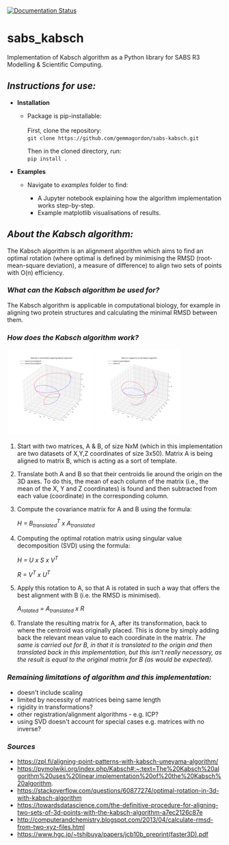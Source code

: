 [![Documentation Status](https://readthedocs.org/projects/sabs-kabsch/badge/?version=latest&style=flat-square)](https://sabs-kabsch.readthedocs.io/en/latest/?badge=latest&style=flat-square)
# sabs_kabsch
Implementation of Kabsch algorithm as a Python library for SABS R3 Modelling &amp; Scientific Computing. 

## *Instructions for use:*
 
- **Installation**

    - Package is pip-installable: <br/><br/>
    First, clone the repository:   
        ```git clone https://github.com/gemmagordon/sabs-kabsch.git```

      Then in the cloned directory, run:                     
        ```pip install .```<br/>

- **Examples**

    - Navigate to *examples* folder to find:

        - A Jupyter notebook explaining how the algorithm implementation works step-by-step.
        - Example matplotlib visualisations of results.


## *About the Kabsch algorithm:*

The Kabsch algorithm is an alignment algorithm which aims to find an optimal rotation (where optimal is defined by minimising the RMSD (root-mean-square deviation), a measure of difference) to align two sets of points with O(n) efficiency.

### *What can the Kabsch algorithm be used for?*

The Kabsch algorithm is applicable in computational biology, for example in aligning two protein structures and calculating the minimal RMSD between them. 


### *How does the Kabsch algorithm work?*

  <img src="https://github.com/gemmagordon/sabs-kabsch/blob/main/examples/A%20vs%20B%20pre-Kabsch.png" width="40%" /> <img src="https://github.com/gemmagordon/sabs-kabsch/blob/main/examples/A%20vs%20B%20post-Kabsch.png" width="40%" />

1) Start with two matrices, A & B, of size NxM (which in this implementation are two datasets of X,Y,Z coordinates of size 3x50). Matrix A is being aligned to matrix B, which is acting as a sort of template.

2) Translate both A and B so that their centroids lie around the origin on the 3D axes. To do this, the mean of each column of the matrix (i.e., the mean of the X, Y and Z coordinates) is found and then subtracted from each value (coordinate) in the corresponding column.

2) Compute the covariance matrix for A and B using the formula: 

      *H = B<sub>translated</sub><sup>T</sup> x A<sub>translated</sub>*

3) Computing the optimal rotation matrix using singular value decomposition (SVD) using the formula: 

      *H = U x S x V<sup>T</sup>*

      *R = V<sup>T</sup> x U<sup>T</sup>*


4) Apply this rotation to A, so that A is rotated in such a way that offers the best alignment with B (i.e. the RMSD is minimised). 

      *A<sub>rotated</sub> = A<sub>translated</sub> x R*

5) Translate the resulting matrix for A, after its transformation, back to where the centroid was originally placed. This is done by simply adding back the relevant mean value to each coordinate in the matrix. *The same is carried out for B, in that it is translated to the origin and then translated back in this implementation, but this isn't really necessary, as the result is equal to the original matrix for B (as would be expected).*


### *Remaining limitations of algorithm and this implementation:*
- doesn't include scaling
- limited by necessity of matrices being same length
- rigidity in transformations? 
- other registration/alignment algorithms - e.g. ICP? 
- using SVD doesn't account for special cases e.g. matrices with no inverse? 

### *Sources*
- https://zpl.fi/aligning-point-patterns-with-kabsch-umeyama-algorithm/
- https://pymolwiki.org/index.php/Kabsch#:~:text=The%20Kabsch%20algorithm%20uses%20linear,implementation%20of%20the%20Kabsch%20algorithm.
- https://stackoverflow.com/questions/60877274/optimal-rotation-in-3d-with-kabsch-algorithm
- https://towardsdatascience.com/the-definitive-procedure-for-aligning-two-sets-of-3d-points-with-the-kabsch-algorithm-a7ec2126c87e
- http://computerandchemistry.blogspot.com/2013/04/calculate-rmsd-from-two-xyz-files.html
- https://www.hgc.jp/~tshibuya/papers/jcb10b_preprint(faster3D).pdf 